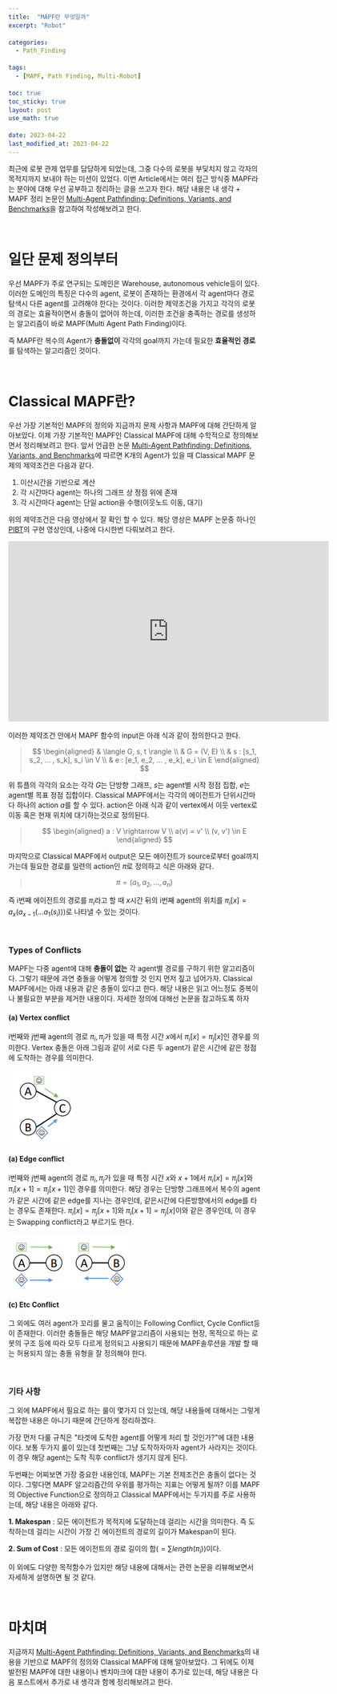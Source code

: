```yaml
---
title:  "MAPF란 무엇일까"
excerpt: "Robot"

categories:
  - Path_Finding

tags:
  - [MAPF, Path Finding, Multi-Robot]

toc: true
toc_sticky: true
layout: post
use_math: true
 
date: 2023-04-22
last_modified_at: 2023-04-22
---
```


최근에 로봇 관제 업무를 담당하게 되었는데, 그중 다수의 로봇을 부딫치지 않고 각자의 목적지까지 보내야 하는 미션이 있었다. 이번 Article에서는 여러 접근 방식중 MAPF라는 분야에 대해 우선 공부하고 정리하는 글을 쓰고자 한다. 해당 내용은 내 생각 + MAPF 정리 논문인 [Multi-Agent Pathfinding: Definitions, Variants, and Benchmarks](https://arxiv.org/abs/1906.08291)을 참고하여 작성해보려고 한다.


<br>

# 일단 문제 정의부터

우선 MAPF가 주로 연구되는 도메인은 Warehouse, autonomous vehicle등이 있다. 이러한 도메인의 특징은 다수의 agent, 로봇이 존재하는 환경에서 각 agent마다 경로탐색시 다른 agent를 고려해야 한다는 것이다. 이러한 제약조건을 가지고 각각의 로봇의 경로는 효율적이면서 충돌이 없어야 하는데, 이러한 조건을 충족하는 경로를 생성하는 알고리즘이 바로 MAPF(Multi Agent Path Finding)이다.

즉 MAPF란 복수의 Agent가 **충돌없이** 각각의 goal까지 가는데 필요한 **효율적인 경로**를 탐색하는 알고리즘인 것이다.


<br>

# Classical MAPF란?

우선 가장 기본적인 MAPF의 정의와 
지금까지 문제 사항과 MAPF에 대해 간단하게 알아보았다. 이제 가장 기본적인 MAPF인 Classical MAPF에 대해 수학적으로 정의해보면서 정리해보려고 한다. 앞서 언급한 논문 [Multi-Agent Pathfinding: Definitions, Variants, and Benchmarks](https://arxiv.org/abs/1906.08291)에 따르면 K개의 Agent가 있을 때 Classical MAPF 문제의 제약조건은 다음과 같다.

1. 이산시간을 기반으로 계산
2. 각 시간마다 agent는 하나의 그래프 상 정점 위에 존재
3. 각 시간마다 agent는 단일 action을 수행(이웃노드 이동, 대기)

위의 제약조건은 다음 영상에서 잘 확인 할 수 있다. 해당 영상은 MAPF 논문중 하나인 [PIBT](https://kei18.github.io/pibt2/)의 구현 영상인데, 나중에 다시한번 다뤄보려고 한다.

<iframe title="vimeo-player" src="https://player.vimeo.com/video/645887407?h=ac1bd95048" width="640" height="360" frameborder="0"    allowfullscreen></iframe>

<br>

이러한 제약조건 안에서 MAPF 함수의 input은 아래 식과 같이 정의한다고 한다.

> $$
\begin{aligned}
&  \langle G, s, t \rangle \\
& G = (V, E) \\
& s : [s_1, s_2, ... , s_k], s_i \in V \\
& e : [e_1, e_2, ... , e_k], e_i \in E
\end{aligned}
$$


위 튜플의 각각의 요소는 각각 $G$는 단방향 그래프, $s$는 agent별 시작 정점 집합,  $e$는 agent별 목표 정점 집합이다. Classical MAPF에서는 각각의 에이전트가 단위시간마다 하나의 action $a$를 할 수 있다. action은 아래 식과 같이 vertex에서 이웃 vertex로 이동 혹은 현재 위치에 대기하는것으로 정의된다.

> $$
\begin{aligned}
a : V \rightarrow V \\
a(v) = v' \\
(v, v') \in E
\end{aligned}
$$

마지막으로 Classical MAPF에서 output은 모든 에이전트가 source로부터 goal까지 가는데 필요한 경로를 일련의 action인 $\pi$로 정의하고 식은 아래와 같다.

>$$\pi = (a_1, a_2, ..., a_n)$$

즉 i번째 에이전트의 경로를 $\pi_i$라고 할 때 $x$시간 뒤의 i번째 agent의 위치를 $\pi_i[x] = a_x(a_{x-1}(...a_1(s_i)))$로 나타낼 수 있는 것이다.

<br>

### **Types of Conflicts**

MAPF는 다중 agent에 대해 **충돌이 없는** 각 agent별 경로를 구하기 위한 알고리즘이다. 그렇기 때문에 과연 충돌을 어떻게 정의할 것 인지 먼저 짚고 넘어가자. Classical MAPF에서는 아래 내용과 같은 충돌이 있다고 한다. 해당 내용은 읽고 어느정도 중복이나 불필요한 부분을 제거한 내용이다. 자세한 정의에 대해선 논문을 참고하도록 하자

#### **(a) Vertex conflict** 

i번째와 j번째 agent의 경로 $\pi_i, \pi_j$가 있을 때 특정 시간 $x$에서 $\pi_i[x] = \pi_j[x]$인 경우를 의미한다. Vertex 충돌은 아래 그림과 같이 서로 다른 두 agent가 같은 시간에 같은 정점에 도착하는 경우를 의미한다.

![Vertex Conflict](/assets/img/VertexConflict.PNG)

#### **(a) Edge conflict** 

i번째와 j번째 agent의 경로 $\pi_i, \pi_j$가 있을 때 특정 시간 $x$와 $x+1$에서 $\pi_i[x] = \pi_j[x]$와 $\pi_i[x+1] = \pi_j[x+1]$인 경우를 의미한다. 해당 경우는 단방향 그래프에서 복수의 agent 가 같은 시간에 같은 edge를 지나는 경우인데, 같은시간에 다른방향에서의 edge를 타는 경우도 존재한다. $\pi_i[x] = \pi_j[x+1]$와 $\pi_i[x+1] = \pi_j[x]$이와 같은 경우인데, 이 경우는 Swapping conflict라고 부르기도 한다.

![Edge Conflict](/assets/img/EdgeConflict.PNG)

#### **(c) Etc Conflict**

그 외에도 여러 agent가 꼬리를 물고 움직이는 Following Conflict, Cycle Conflict등이 존재한다. 이러한 충돌들은 해당 MAPF알고리즘이 사용되는 현장, 목적으로 하는 로봇의 구조 등에 따라 모두 다르게 정의되고 사용되기 때문에 MAPF솔루션을 개발 할 때는 허용되지 않는 충돌 유형을 잘 정의해야 한다. 

<br>

### **기타 사항**

그 외에 MAPF에서 필요로 하는 룰이 몇가지 더 있는데, 해당 내용들에 대해서는 그렇게 복잡한 내용은 아니기 때문에 간단하게 정리하겠다.

가장 먼저 다룰 규칙은 "타겟에 도착한 agent를 어떻게 처리 할 것인가?"에 대한 내용이다. 보통 두가지 룰이 있는데 첫번째는 그냥 도착하자마자 agent가 사라지는 것이다. 이 경우 해당 agent는 도착 직후 conflict가 생기지 않게 된다.

두번째는 어찌보면 가장 중요한 내용인데, MAPF는 기본 전제조건은 충돌이 없다는 것이다. 그렇다면 MAPF 알고리즘간의 우위를 평가하는 지표는 어떻게 될까? 이를 MAPF의 Objective Function으로 정의하고 Classical MAPF에서는 두가지를 주로 사용하는데, 해당 내용은 아래와 같다.

**1. Makespan** : 모든 에이전트가 목적지에 도달하는데 걸리는 시간을 의미한다. 즉 도착하는데 걸리는 시간이 가장 긴 에이전트의 경로의 길이가 Makespan이 된다.

**2. Sum of Cost** : 모든 에이전트의 경로 길이의 합$(=\sum length(\pi_i))$이다.

이 외에도 다양한 목적함수가 있지만 해당 내용에 대해서는 관련 논문을 리뷰해보면서 자세하게 설명하면 될 것 같다.

<br>

# **마치며**

지금까지 [Multi-Agent Pathfinding: Definitions, Variants, and Benchmarks](https://arxiv.org/abs/1906.08291)의 내용을 기반으로 MAPF의 정의와 Classical MAPF에 대해 알아보았다. 그 뒤에도 이제 발전된 MAPF에 대한 내용이나 벤치마크에 대한 내용이 추가로 있는데, 해당 내용은 다음 포스트에서 추가로 내 생각과 함께 정리해보려고 한다.